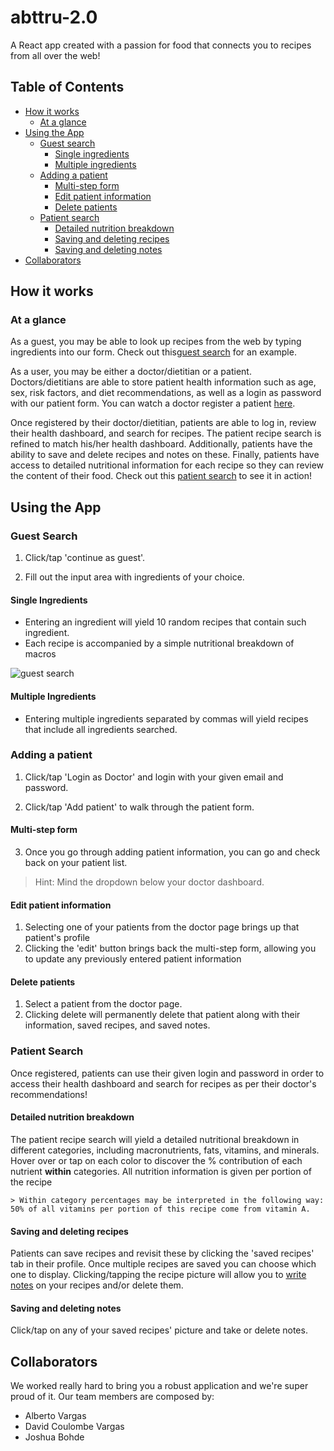 # abttru-2.0

A React app created with a passion for food that connects you to recipes from all over the web!

## Table of Contents

* [How it works](#how-it-works)
  * [At a glance](#at-a-glance)
* [Using the App](#using-the-app)
  * [Guest search](#guest-search)
    * [Single ingredients](#single-ingredient)
    * [Multiple ingredients](#multiple-ingredients)
  * [Adding a patient](#adding-a-patient)
    * [Multi-step form](#multi-step-form)
    * [Edit patient information](#edit-patient-information)
    * [Delete patients](#delete-patients)
  * [Patient search](#patient-search)
    * [Detailed nutrition breakdown](#detailed-nutrition-breakdown)
    * [Saving and deleting recipes ](#saving-and-deleting-recipes)
    * [Saving and deleting notes](#saving-and-deleting-notes)
* [Collaborators](#collaborators)
  

## How it works

### At a glance

As a guest, you may be able to look up recipes from the web by typing ingredients into our form. Check out this[guest search](#guest-search) for an example.

As a user, you may be either a doctor/dietitian or a patient. Doctors/dietitians are able to store patient health information such as age, sex, risk factors, and diet recommendations, as well as a login as password with our patient form. You can watch a doctor register a patient [here](#adding-a-patient).

Once registered by their doctor/dietitian, patients are able to log in, review their health dashboard, and search for recipes. The patient recipe search is refined to match his/her health dashboard. Additionally, patients have the ability to save and delete recipes and notes on these. Finally, patients have access to detailed nutritional information for each recipe so they can review the content of their food. Check out this [patient search](#patient-search) to see it in action! 

## Using the App

### Guest Search

1. Click/tap 'continue as guest'.
   
2. Fill out the input area with ingredients of your choice.
   
#### Single Ingredients

* Entering an ingredient will yield 10 random recipes that contain such ingredient.
* Each recipe is accompanied by a simple nutritional breakdown of macros

<!-- place gif of single guest search here -->
![guest search](gifs/guest-search/gif)

#### Multiple Ingredients

* Entering multiple ingredients separated by commas will yield recipes that include all ingredients searched.

  <!-- place gif of multiple ingredient guest search here  -->

### Adding a patient

1. Click/tap 'Login as Doctor' and login with your given email and password.
   
2. Click/tap 'Add patient' to walk through the patient form.

#### Multi-step form

<!-- place gif of doctor going through form -->

3. Once you go through adding patient information, you can go and check back on your patient list.
 > Hint: Mind the dropdown below your doctor dashboard.

#### Edit patient information

1. Selecting one of your patients from the doctor page brings up that patient's profile
2. Clicking the 'edit' button brings back the multi-step form, allowing you to update any previously entered patient information

<!-- place gif of doctor editing patient info -->

#### Delete patients

1. Select a patient from the doctor page.
2. Clicking delete will permanently delete that patient along with their information, saved recipes, and saved notes.

<!-- place gif of doctor deleting patient -->

### Patient Search

Once registered, patients can use their given login and password in order to access their health dashboard and search for recipes as per their doctor's recommendations! 

#### Detailed nutrition breakdown

The patient recipe search will yield a detailed nutritional breakdown in different categories, including macronutrients, fats, vitamins, and minerals. Hover over or tap on each color to discover the % contribution of each nutrient **within** categories. All nutrition information is given per portion of the recipe
    
    > Within category percentages may be interpreted in the following way: 50% of all vitamins per portion of this recipe come from vitamin A.

 <!-- place gif going over each subplot  -->

#### Saving and deleting recipes

Patients can save recipes and revisit these by clicking the 'saved recipes' tab in their profile. Once multiple recipes are saved you can choose which one to display. Clicking/tapping the recipe picture will allow you to [write notes](#saving-and-deleting-notes) on your recipes and/or delete them.

<!-- place gif going over saving and deleting recipes -->

#### Saving and deleting notes
Click/tap on any of your saved recipes' picture and take or delete notes.

<!-- place gif going over saving and deleting notes -->

## Collaborators

We worked really hard to bring you a robust application and we're super proud of it. Our team members are composed by:

* Alberto Vargas
* David Coulombe Vargas
* Joshua Bohde